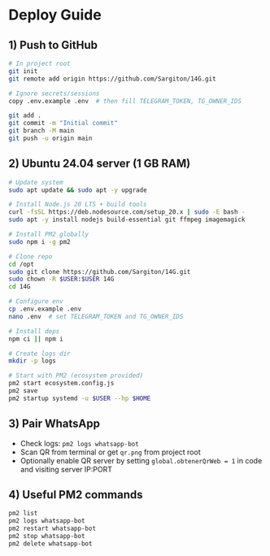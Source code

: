 # Deploy Guide

## 1) Push to GitHub

```bash
# In project root
git init
git remote add origin https://github.com/Sargiton/14G.git

# Ignore secrets/sessions
copy .env.example .env  # then fill TELEGRAM_TOKEN, TG_OWNER_IDS

git add .
git commit -m "Initial commit"
git branch -M main
git push -u origin main
```

## 2) Ubuntu 24.04 server (1 GB RAM)

```bash
# Update system
sudo apt update && sudo apt -y upgrade

# Install Node.js 20 LTS + build tools
curl -fsSL https://deb.nodesource.com/setup_20.x | sudo -E bash -
sudo apt -y install nodejs build-essential git ffmpeg imagemagick

# Install PM2 globally
sudo npm i -g pm2

# Clone repo
cd /opt
sudo git clone https://github.com/Sargiton/14G.git
sudo chown -R $USER:$USER 14G
cd 14G

# Configure env
cp .env.example .env
nano .env  # set TELEGRAM_TOKEN and TG_OWNER_IDS

# Install deps
npm ci || npm i

# Create logs dir
mkdir -p logs

# Start with PM2 (ecosystem provided)
pm2 start ecosystem.config.js
pm2 save
pm2 startup systemd -u $USER --hp $HOME
```

## 3) Pair WhatsApp

- Check logs: `pm2 logs whatsapp-bot`
- Scan QR from terminal or get `qr.png` from project root
- Optionally enable QR server by setting `global.obtenerQrWeb = 1` in code and visiting server IP:PORT

## 4) Useful PM2 commands

```bash
pm2 list
pm2 logs whatsapp-bot
pm2 restart whatsapp-bot
pm2 stop whatsapp-bot
pm2 delete whatsapp-bot
```
